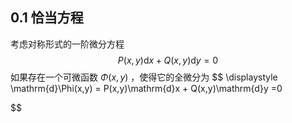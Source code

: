 ## 0.1 恰当方程
考虑对称形式的一阶微分方程
$$
\displaystyle P(x,y)\mathrm{d}x+Q(x,y)\mathrm{d}y=0
$$
如果存在一个可微函数  $\displaystyle \Phi (x,y)$  ，使得它的全微分为 
$$
\displaystyle \mathrm{d}\Phi(x,y) = P(x,y)\mathrm{d}x + Q(x,y)\mathrm{d}y =0 

$$
